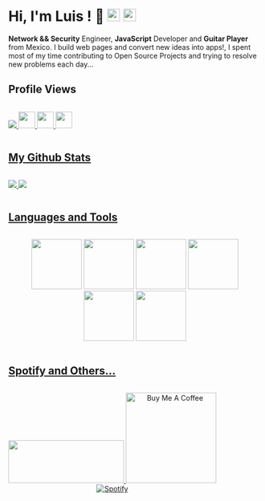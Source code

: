 # Hi, I'm Luis ! 🙌 <img src="https://media.giphy.com/media/hvRJCLFzcasrR4ia7z/giphy.gif" width="25px"> <img src="https://media.giphy.com/media/hvRJCLFzcasrR4ia7z/giphy.gif" width="25px">

**Network && Security** Engineer, **JavaScript** Developer and **Guitar Player** from Mexico. I build web pages and convert new ideas into apps!, I spent most of my time contributing to Open Source Projects and trying to resolve new problems each day...

##                                                                   Profile Views

<p style="display: inline-block;" align="center">
<a href="https://profile-counter.glitch.me/Luisda2705/count.svg"><img src="https://profile-counter.glitch.me/Luisda2705/count.svg"/>
</p>

<p style="display: inline-block;" align="center">
<a href="https://www.linkedin.com/in/luisda2705/"><img src="https://img.shields.io/badge/-LinkedIn-0077B5?style=for-the-badge&logo=LinkedIn&logoColor=white"height=33>
<a href="mailto:lusartc27@gmail.com?subject=Hello%20Luis,%20From%20Github"><img src="https://img.shields.io/badge/gmail-%23D14836.svg?&style=for-the-badge&logo=gmail&logoColor=white" height=33>
<a href="https://www.instagram.com/Luisda2705/"><img src="https://img.shields.io/badge/instagram-%23E4405F.svg?&style=for-the-badge&logo=instagram&logoColor=white" height=33>  
</p>


## My Github Stats

<p style="display: inline-block;" align="center">
  <a href="https://github-readme-stats.vercel.app/api/top-langs/?username=Luisda2705&layout=donut&theme=dracula"><img src="https://github-readme-stats.vercel.app/api/top-langs/?username=Luisda2705&layout=donut&theme=dracula"/>
  <a href="https://github-readme-stats.vercel.app/api?username=Luisda2705&show_icons=true&theme=dracula"><img src="https://github-readme-stats.vercel.app/api?username=Luisda2705&rank_icon=github&theme=dracula"/>
</p>

## Languages and Tools

<p style="display: inline-block;" align="center">
  <img src="https://i.giphy.com/media/eNAsjO55tPbgaor7ma/200w.webp" width="100">
  <img src="https://i.giphy.com/media/LMt9638dO8dftAjtco/200.webp" width="100">
  <img src="https://media3.giphy.com/media/ln7z2eWriiQAllfVcn/200w.webp" width="100">
  <img src="https://i.giphy.com/media/KzJkzjggfGN5Py6nkT/200.webp" width="100">
  <img src="https://i.giphy.com/media/IdyAQJVN2kVPNUrojM/200.webp" width="100">
  <img src="https://media.giphy.com/media/kdFc8fubgS31b8DsVu/giphy.gif" width="100">
  <br>
</p>

## Spotify and Others...

<p style="display: inline-block;" align="center">

  <a href="https://www.paypal.com/donate/?hosted_button_id=P56Z2Q68LYAWE">
      <img src="https://lavendercottagecattery.co.uk/wp-content/uploads/2022/10/CITYPNG.COMDownload-PayPal-Yellow-Payment-Button-PNG-2100x770-2.png" width="230" height="85"/>
  
  <a href="https://buymeacoffee.com/luisda2705">
     <img src="https://cdn.buymeacoffee.com/buttons/v2/default-red.png" alt="Buy Me A Coffee" width="180">
  <br>
    
  <img src="https://spotify-recently-played-readme.vercel.app/api?user=1276385505&count=8" alt="Spotify">
</p>
